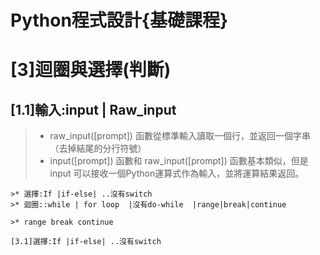 # Python程式設計{基礎課程}

# [3]迴圈與選擇(判斷)

## [1.1]輸入:input | Raw_input

>* raw_input([prompt]) 函數從標準輸入讀取一個行，並返回一個字串（去掉結尾的分行符號）
>* input([prompt]) 函數和 raw_input([prompt]) 函數基本類似，但是 input 可以接收一個Python運算式作為輸入，並將運算結果返回。

```
>* 選擇:If |if-else| ..沒有switch
>* 迴圈::while | for loop  |沒有do-while  |range|break|continue

>* range break continue

[3.1]選擇:If |if-else| ..沒有switch
